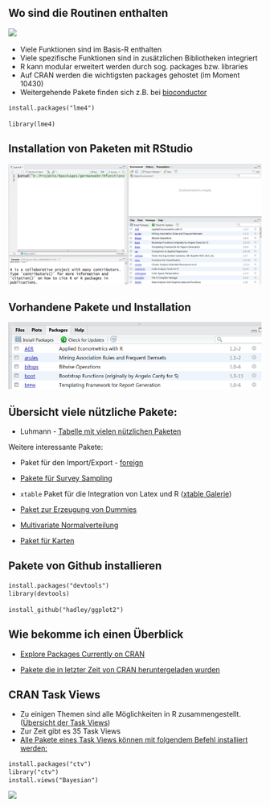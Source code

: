 Wo sind die Routinen enthalten
------------------------------

![](https://raw.githubusercontent.com/Japhilko/IntroR/master/2017/slides/figure/figure/Packages.PNG)

-   Viele Funktionen sind im Basis-R enthalten
-   Viele spezifische Funktionen sind in zusätzlichen Bibliotheken
    integriert
-   R kann modular erweitert werden durch sog. packages bzw. libraries
-   Auf CRAN werden die wichtigsten packages gehostet (im Moment 10430)
-   Weitergehende Pakete finden sich z.B. bei
    [bioconductor](www.bioconductor.org)

<!-- -->

    install.packages("lme4")

    library(lme4)

Installation von Paketen mit RStudio
------------------------------------

![](https://github.com/Japhilko/IntroR/blob/master/2017/slides/figure/PaketeRstudio.PNG?raw=true)

Vorhandene Pakete und Installation
----------------------------------

![](https://github.com/Japhilko/IntroR/blob/master/2017/slides/figure/packages3.PNG?raw=true)

Übersicht viele nützliche Pakete:
---------------------------------

-   Luhmann - [Tabelle mit vielen nützlichen
    Paketen](http://www.beltz.de/fileadmin/beltz/downloads/OnlinematerialienPVU/28090_Luhmann/Verwendete%20Pakete.pdf)

Weitere interessante Pakete:

-   Paket für den Import/Export -
    [foreign](http://cran.r-project.org/web/packages/foreign/foreign.pdf)

-   [Pakete für Survey
    Sampling](http://iase-web.org/documents/papers/icots8/ICOTS8_4J1_TILLE.pdf)

-   `xtable` Paket für die Integration von Latex und R ([xtable
    Galerie](http://cran.r-project.org/web/packages/xtable/vignettes/xtableGallery.pdf))

-   [Paket zur Erzeugung von
    Dummies](http://cran.r-project.org/web/packages/dummies/dummies.pdf)

-   [Multivariate
    Normalverteilung](http://cran.r-project.org/web/packages/mvtnorm/index.html)

-   [Paket für Karten](http://www.r-bloggers.com/tag/maptools/)

Pakete von Github installieren
------------------------------

    install.packages("devtools")
    library(devtools)

    install_github("hadley/ggplot2")

Wie bekomme ich einen Überblick
-------------------------------

-   [Explore Packages Currently on
    CRAN](https://mran.microsoft.com/packages/)

-   [Pakete die in letzter Zeit von CRAN heruntergeladen
    wurden](https://gallery.shinyapps.io/cran-gauge/)

CRAN Task Views
---------------

-   Zu einigen Themen sind alle Möglichkeiten in R zusammengestellt.
    ([Übersicht der Task Views](https://cran.r-project.org/web/views/))
-   Zur Zeit gibt es 35 Task Views
-   [Alle Pakete eines Task Views können mit folgendem Befehl
    installiert werden:](https://mran.microsoft.com/rpackages/)

<!-- -->

    install.packages("ctv")
    library("ctv")
    install.views("Bayesian")

![](figure/CRANtaskViews.PNG)
